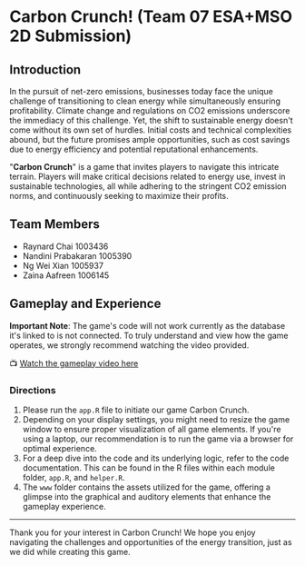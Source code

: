 # Carbon Crunch! (Team 07 ESA+MSO 2D Submission)

## Introduction

In the pursuit of net-zero emissions, businesses today face the unique challenge of transitioning to clean energy while simultaneously ensuring profitability. Climate change and regulations on CO2 emissions underscore the immediacy of this challenge. Yet, the shift to sustainable energy doesn't come without its own set of hurdles. Initial costs and technical complexities abound, but the future promises ample opportunities, such as cost savings due to energy efficiency and potential reputational enhancements.

"**Carbon Crunch**" is a game that invites players to navigate this intricate terrain. Players will make critical decisions related to energy use, invest in sustainable technologies, all while adhering to the stringent CO2 emission norms, and continuously seeking to maximize their profits.

## Team Members

- Raynard Chai 1003436
- Nandini Prabakaran 1005390
- Ng Wei Xian 1005937
- Zaina Aafreen 1006145

## Gameplay and Experience

**Important Note**: The game's code will not work currently as the database it's linked to is not connected. To truly understand and view how the game operates, we strongly recommend watching the video provided.

📺 [Watch the gameplay video here](https://youtu.be/SXRwHckMjjc)

### Directions

1. Please run the `app.R` file to initiate our game Carbon Crunch.
2. Depending on your display settings, you might need to resize the game window to ensure proper visualization of all game elements. If you're using a laptop, our recommendation is to run the game via a browser for optimal experience.
3. For a deep dive into the code and its underlying logic, refer to the code documentation. This can be found in the R files within each module folder, `app.R`, and `helper.R`.
4. The `www` folder contains the assets utilized for the game, offering a glimpse into the graphical and auditory elements that enhance the gameplay experience.

---

Thank you for your interest in Carbon Crunch! We hope you enjoy navigating the challenges and opportunities of the energy transition, just as we did while creating this game.
